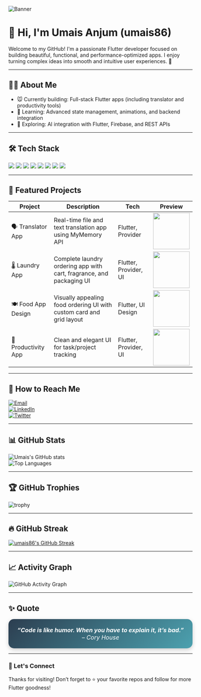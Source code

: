 <!-- Profile Banner -->
![Banner](https://via.placeholder.com/1000x250.png?text=Umais+Anjum+-+Flutter+Developer)

# 👋 Hi, I'm Umais Anjum (umais86)

Welcome to my GitHub! I'm a passionate Flutter developer focused on building beautiful, functional, and performance-optimized apps. I enjoy turning complex ideas into smooth and intuitive user experiences. 🚀

---

## 👨‍💼 About Me

* 🐭 Currently building: Full-stack Flutter apps (including translator and productivity tools)  
* 🌱 Learning: Advanced state management, animations, and backend integration  
* 🧠 Exploring: AI integration with Flutter, Firebase, and REST APIs  

---

## 🛠️ Tech Stack

<p>
  <img src="https://img.shields.io/badge/Flutter-02569B?style=for-the-badge&logo=flutter&logoColor=white"/>
  <img src="https://img.shields.io/badge/Dart-0175C2?style=for-the-badge&logo=dart&logoColor=white"/>
  <img src="https://img.shields.io/badge/Firebase-FFCA28?style=for-the-badge&logo=firebase&logoColor=black"/>
  <img src="https://img.shields.io/badge/Git-F05032?style=for-the-badge&logo=git&logoColor=white"/>
  <img src="https://img.shields.io/badge/GitHub-181717?style=for-the-badge&logo=github&logoColor=white"/>
  <img src="https://img.shields.io/badge/Provider-0A8F5C?style=for-the-badge&logo=provider&logoColor=white"/>
  <img src="https://img.shields.io/badge/GetX-9400D3?style=for-the-badge&logo=flutter&logoColor=white"/>
  <img src="https://img.shields.io/badge/REST%20API-1E90FF?style=for-the-badge"/>
</p>

---

## 💼 Featured Projects

| Project             | Description                                                          | Tech                  | Preview |
| ------------------- | -------------------------------------------------------------------- | --------------------- | ------- |
| 🗣️ Translator App  | Real-time file and text translation app using MyMemory API           | Flutter, Provider     | <img src="https://via.placeholder.com/100x200.png?text=App+UI" width="100"/> |
| 🌡️ Laundry App     | Complete laundry ordering app with cart, fragrance, and packaging UI | Flutter, Provider, UI | <img src="https://via.placeholder.com/100x200.png?text=App+UI" width="100"/> |
| 🍽️ Food App Design | Visually appealing food ordering UI with custom card and grid layout | Flutter, UI Design    | <img src="https://via.placeholder.com/100x200.png?text=App+UI" width="100"/> |
| 🧠 Productivity App | Clean and elegant UI for task/project tracking                       | Flutter, Provider, UI | <img src="https://via.placeholder.com/100x200.png?text=App+UI" width="100"/> |

---

## 📢 How to Reach Me

[![Email](https://img.shields.io/badge/Email-umaisanjum8686%40gmail.com-red?logo=gmail)](mailto:umaisanjum8686@gmail.com)  
[![LinkedIn](https://img.shields.io/badge/LinkedIn-Umais%20Anjum-blue?logo=linkedin)](https://www.linkedin.com/in/umais-anjum/)  
[![Twitter](https://img.shields.io/badge/Twitter-AnjumUmais-1DA1F2?logo=twitter)](https://x.com/AnjumUmais)  

---

## 📊 GitHub Stats

![Umais's GitHub stats](https://github-readme-stats.vercel.app/api?username=umais86&show_icons=true&theme=radical)  
![Top Languages](https://github-readme-stats.vercel.app/api/top-langs/?username=umais86&layout=compact&theme=radical)  

---

## 🏆 GitHub Trophies

![trophy](https://github-profile-trophy.vercel.app/?username=umais86&theme=radical)

---

## 🔥 GitHub Streak

<a href="https://github-readme-streak-stats.herokuapp.com/?user=umais86&theme=radical&hide_border=false">
  <img src="https://github-readme-streak-stats.herokuapp.com/?user=umais86&theme=radical&hide_border=false" alt="umais86's GitHub Streak"/>
</a>

---

## 📈 Activity Graph

![GitHub Activity Graph](https://github-readme-activity-graph.vercel.app/graph?username=umais86&theme=radical)

---

## ✨ Quote

<div align="center" style="padding: 20px; border-radius: 15px; background: linear-gradient(135deg, #2c3e50, #4ca1af); color: #fff; font-style: italic; font-size: 16px; box-shadow: 0px 4px 12px rgba(0,0,0,0.2);">
  <b>“Code is like humor. When you have to explain it, it’s bad.”</b>  
  <br/>– <i>Cory House</i>
</div>

---

### 🌟 Let's Connect

Thanks for visiting! Don’t forget to ⭐️ your favorite repos and follow for more Flutter goodness!
